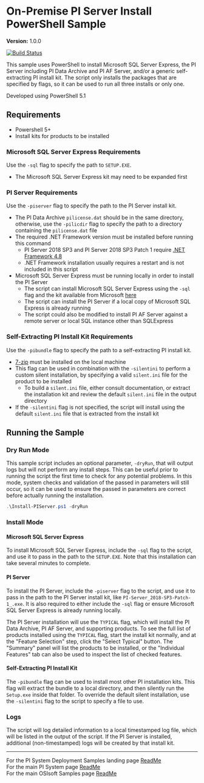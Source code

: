 # On-Premise PI Server Install PowerShell Sample

**Version:** 1.0.0

[![Build Status](https://dev.azure.com/osieng/engineering/_apis/build/status/product-readiness/PI-System/Deployment_OnPrem?branchName=master)](https://dev.azure.com/osieng/engineering/_build/latest?definitionId=1640&branchName=master)

This sample uses PowerShell to install Microsoft SQL Server Express, the PI Server including PI Data Archive and PI AF Server, and/or a generic self-extracting PI install kit. The script only installs the packages that are specified by flags, so it can be used to run all three installs or only one.

Developed using PowerShell 5.1

## Requirements

- Powershell 5+
- Install kits for products to be installed

### Microsoft SQL Server Express Requirements

Use the `-sql` flag to specify the path to `SETUP.EXE`.

- The Microsoft SQL Server Express kit may need to be expanded first

### PI Server Requirements

Use the `-piserver` flag to specify the path to the PI Server install kit.

- The PI Data Archive `pilicense.dat` should be in the same directory, otherwise, use the `-pilicdir` flag to specify the path to a directory containing the `pilicense.dat` file
- The required .NET Framework version must be installed before running this command
  - PI Server 2018 SP3 and PI Server 2018 SP3 Patch 1 require [.NET Framework 4.8](https://dotnet.microsoft.com/download/dotnet-framework/net48)
  - .NET Framework installation usually requires a restart and is not included in this script
- Microsoft SQL Server Express must be running locally in order to install the PI Server
  - The script can install Microsoft SQL Server Express using the `-sql` flag and the kit available from Microsoft [here](https://www.microsoft.com/en-us/sql-server/sql-server-downloads)
  - The script can install the PI Server if a local copy of Microsoft SQL Express is already running
  - The script could also be modified to install PI AF Server against a remote server or local SQL instance other than SQLExpress

### Self-Extracting PI Install Kit Requirements

Use the `-pibundle` flag to specify the path to a self-extracting PI install kit.

- [7-zip](https://www.7-zip.org/) must be installed on the local machine
- This flag can be used in combination with the `-silentini` to perform a custom silent installation, by specifying a valid `silent.ini` file for the product to be installed
  - To build a `silent.ini` file, either consult documentation, or extract the installation kit and review the default `silent.ini` file in the output directory
- If the `-silentini` flag is not specified, the script will install using the default `silent.ini` file that is extracted from the install kit

## Running the Sample

### Dry Run Mode

This sample script includes an optional parameter, `-dryRun`, that will output logs but will not perform any install steps. This can be useful prior to running the script the first time to check for any potential problems. In this mode, system checks and validation of the passed in parameters will still occur, so it can be used to ensure the passed in parameters are correct before actually running the installation.

```PowerShell
.\Install-PIServer.ps1 -dryRun
```

### Install Mode

#### Microsoft SQL Server Express

To install Microsoft SQL Server Express, include the `-sql` flag to the script, and use it to pass in the path to the `SETUP.EXE`. Note that this installation can take several minutes to complete.

#### PI Server

To install the PI Server, include the `-piserver` flag to the script, and use it to pass in the path to the PI Server install kit, like `PI-Server_2018-SP3-Patch-1_.exe`. It is also required to either include the `-sql` flag or ensure Microsoft SQL Server Express is already running locally.

The PI Server installation will use the `TYPICAL` flag, which will install the PI Data Archive, PI AF Server, and supporting products. To see the full list of products installed using the `TYPICAL` flag, start the install kit normally, and at the "Feature Selection" step, click the "Select Typical" button. The "Summary" panel will list the products to be installed, or the "Individual Features" tab can also be used to inspect the list of checked features.

#### Self-Extracting PI Install Kit

The `-pibundle` flag can be used to install most other PI installation kits. This flag will extract the bundle to a local directory, and then silently run the `Setup.exe` inside that folder. To override the default silent installation, use the `-silentini` flag to the script to specify a file to use.

### Logs

The script will log detailed information to a local timestamped log file, which will be listed in the output of the script. If the PI Server is installed, additional (non-timestamped) logs will be created by that install kit.

---

For the PI System Deployment Samples landing page [ReadMe](../)  
For the main PI System page [ReadMe](../../)  
For the main OSIsoft Samples page [ReadMe](https://github.com/osisoft/OSI-Samples)
